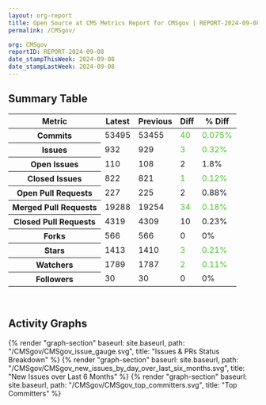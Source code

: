 ```yaml
---
layout: org-report
title: Open Source at CMS Metrics Report for CMSgov | REPORT-2024-09-08
permalink: /CMSgov/

org: CMSgov
reportID: REPORT-2024-09-08
date_stampThisWeek: 2024-09-08
date_stampLastWeek: 2024-09-08
---
```

<div class="summary-table">
  <table class="usa-table usa-table--borderless">
    <h2> Summary Table </h2>
    <thead>
      <tr>
        <th scope="col">Metric</th>
        <th scope="col">Latest</th>
        <th scope="col">Previous</th>
        <th scope="col">Diff</th>
        <th scope="col">% Diff</th>
      </tr>
    </thead>
    <tbody>
      <tr>
        <th scope="row">Commits</th>
        <td>53495</td>
        <td>53455</td>
        <td style="color: #45c527" >40</td>
        <td style="color: #45c527" >0.075%</td>
      </tr>
      <tr>
        <th scope="row">Issues</th>
        <td>932</td>
        <td>929</td>
        <td style="color: #45c527" >3</td>
        <td style="color: #45c527" >0.32%</td>
      </tr>
      <tr>
        <th scope="row">Open Issues</th>
        <td>110</td>
        <td>108</td>
        <td style="" >2</td>
        <td style="" >1.8%</td>
      </tr>
      <tr>
        <th scope="row">Closed Issues</th>
        <td>822</td>
        <td>821</td>
        <td style="color: #45c527" >1</td>
        <td style="color: #45c527" >0.12%</td>
      </tr>
      <tr>
        <th scope="row">Open Pull Requests</th>
        <td>227</td>
        <td>225</td>
        <td style="" >2</td>
        <td style="" >0.88%</td>
      </tr>
      <tr>
        <th scope="row">Merged Pull Requests</th>
        <td>19288</td>
        <td>19254</td>
        <td style="color: #45c527" >34</td>
        <td style="color: #45c527" >0.18%</td>
      </tr>
      <tr>
        <th scope="row">Closed Pull Requests</th>
        <td>4319</td>
        <td>4309</td>
        <td style="" >10</td>
        <td style="" >0.23%</td>
      </tr>
      <tr>
        <th scope="row">Forks</th>
        <td>566</td>
        <td>566</td>
        <td style="" >0</td>
        <td style="" >0%</td>
      </tr>
      <tr>
        <th scope="row">Stars</th>
        <td>1413</td>
        <td>1410</td>
        <td style="color: #45c527" >3</td>
        <td style="color: #45c527" >0.21%</td>
      </tr>
      <tr>
        <th scope="row">Watchers</th>
        <td>1789</td>
        <td>1787</td>
        <td style="color: #45c527" >2</td>
        <td style="color: #45c527" >0.11%</td>
      </tr>
      <tr>
        <th scope="row">Followers</th>
        <td>30</td>
        <td>30</td>
        <td style="" >0</td>
        <td style="" >0%</td>
      </tr>
    </tbody>
  </table>
</div>
<div class="graph-container">
  <br>
  <h2>Activity Graphs</h2>
  <div class="all-graphs">
    <!--- Issues/PRs Status Breakdown Graph -->
    {% render "graph-section" baseurl: site.baseurl, path: "/CMSgov/CMSgov_issue_gauge.svg", title: "Issues & PRs Status Breakdown" %}
    <!-- New Issues over Last 6 Months -->
    {% render "graph-section" baseurl: site.baseurl, path: "/CMSgov/CMSgov_new_issues_by_day_over_last_six_months.svg", title: "New Issues over Last 6 Months" %}
    <!-- Top Committers Bar Graph -->
    {% render "graph-section" baseurl: site.baseurl, path: "/CMSgov/CMSgov_top_committers.svg", title: "Top Committers" %}
  </div>
</div>
